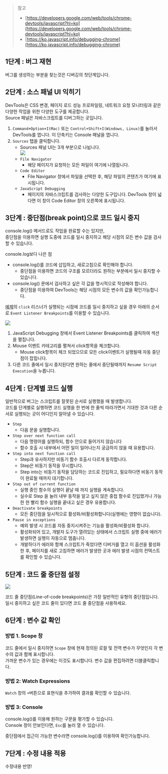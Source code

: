 > 참고
>
> - [https://developers.google.com/web/tools/chrome-devtools/javascript?hl=ko](https://developers.google.com/web/tools/chrome-devtools/javascript?hl=ko)
> - [https://ko.javascript.info/debugging-chrome](https://ko.javascript.info/debugging-chrome)

## 1단계 : 버그 재현

버그를 생성하는 부분을 찾는것은 디버깅의 첫단계입니다.

## 2단계 : 소스 패널 UI 익히기

DevTools은 CSS 변경, 페이지 로드 성능 프로파일링, 네트워크 요청 모니터링과 같은 다양한 작업을 위한 다양한 도구를 제공합니다.<br />
Source 패널은 자바스크립트를 디버그하는 곳입니다.

1. `Command+Option+I(Mac)` 또는 `Control+Shift+I(Windows, Linux)`를 눌러서 DevTools를 엽니다. 이 단축키는 Console 패널을 엽니다.
1. `Sources` 탭을 클릭합니다.
   - Sources 패널 UI는 3개 부분으로 나뉩니다.<br />
     <img src="/assets/images/chrome-devtools-js-get-started/sources-annotated.png?hl=ko" style="max-width: 500px">
   - `File Navigator`
     - 해당 페이지가 요청하는 모든 파일이 여기에 나열됩니다.
   - `Code Editor`
     - File Navigator 창에서 파일을 선택한 후, 해당 파일의 콘텐츠가 여기에 표시됩니다.
   - `JavaScript Debugging`
     - 페이지의 자바스크립트를 검사하는 다양한 도구입니다. DevTools 창이 넓다면 이 창이 Code Editor 창의 오른쪽에 표시됩니다.

## 3단계 : 중단점(break point)으로 코드 일시 중지

console.log() 메서드로도 작업을 완료할 수는 있지만,<br />
중단점을 이용하면 실행 도중에 코드를 일시 중지하고 해당 시점의 모든 변수 값을 검사할 수 있습니다.

console.log보다 나은 점

- console.log()를 코드에 삽입하고, 새로고침으로 확인해야 합니다.
  - 중단점을 이용하면 코드의 구조를 모르더라도 원하는 부분에서 일시 중지할 수 있습니다.
- console.log() 문에서 검사하고 싶은 각 값을 명시적으로 작성해야 합니다.
  - 중단점을 이용하여 DevTools는 해당 시점의 모든 변수의 값을 확인가능합니다.

[예제](https://googlechrome.github.io/devtools-samples/debug-js/get-started)의 `click` 리스너가 실행되는 시점에 코드를 일시 중지하고 싶을 경우 아래의 순서로 `Event Listener Breakpoints`를 이용할 수 있습니다.

<img src="/assets/images/chrome-devtools-js-get-started/get-started-click-breakpoint.png?hl=ko" style="max-width:800px;" />

1. JavaScript Debugging 창에서 Event Listener Breakpoints를 클릭하여 섹션을 펼칩니다.
1. Mouse 이벤트 카테고리를 펼쳐서 click항목을 체크합니다.
   - Mouse click항목이 체크 되었으므로 모든 click이벤트가 실행될때 자동 중단점이 잡힙니다.
1. 다른 코드 줄에서 일시 중지된다면 원하는 줄에서 중단될때까지 `Resume Script Execution`을 누릅니다.

## 4단계 : 단계별 코드 실행

일반적으로 버그는 스크립트를 잘못된 순서로 실행했을 때 발생합니다.<br />
코드를 단계별로 실행하면 코드 실행을 한 번에 한 줄씩 따라가면서 기대한 것과 다른 순서로 실행되는 곳이 어디인지 알아낼 수 있습니다.

- `Step`
  - 다음 문을 실행합니다.
- `Step over next function call`
  - 다음 명령어를 실행하되, 함수 안으로 들어가지 않습니다
  - 함수 호출 시 내부에서 어떤 일이 일어나는지 궁금하지 않을 때 유용합니다.
- `Step into next function call`
  - Step과 유사하지만 비동기 함수 호출시 다르게 동작합니다.
  - Step은 비동기 동작을 무시합니다.
  - Step into는 비동기 동작을 담당하는 코드로 진입하고, 필요하다면 비동기 동작이 완료될 때까지 대기합니다.
- `Step out of current function`
  - 실행 중인 함수의 실행이 끝날 때 까지 실행을 계속합니다.
  - 실수로 Step 을 눌러 내부 동작을 알고 싶지 않은 중첩 함수로 진입했거나 가능한 한 빨리 함수 실행을 끝내고 싶은 경우 유용합니다.
- `Deactivate breakpoints`
  - 모든 중단점을 일시적으로 활성화/비활성화합니다(실행에는 영향이 없습니다).
- `Pause in exceptions`
  - 예외 발생 시 코드를 자동 중지시켜주는 기능을 활성화/비활성화 합니다.
  - 활성화되어 있고, 개발자 도구가 열려있는 상태에서 스크립트 실행 중에 에러가 발생하면 실행이 자동으로 멈춥니다.
  - 개발하다가 에러와 함께 스크립트가 죽었다면 디버거를 열고 이 옵션을 활성화한 후, 페이지를 새로 고침하면 에러가 발생한 곳과 에러 발생 시점의 컨텍스트를 확인할 수 있습니다.

## 5단계 : 코드 줄 중단점 설정

<img src="/assets/images/chrome-devtools-js-get-started/line-of-code-breakpoint.png?hl=ko" style="max-width: 800px;">

코드 줄 중단점(Line-of-code breakpoints)은 가장 일반적인 유형의 중단점입니다.<br />
일시 중지하고 싶은 코드 줄이 있다면 코드 줄 중단점을 사용하세요.

## 6단계 : 변수 값 확인

### 방법 1. Scope 창

코드 줄에서 일시 중지하면 `Scope` 창에 현재 정의된 로컬 및 전역 변수가 무엇인지 각 변수의 값과 함께 표시합니다.<br />
가까운 변수가 있는 경우에는 이것도 표시합니다. 변수 값을 편집하려면 더블클릭합니다.

### 방법 2: Watch Expressions

`Watch` 창의 `+`버튼으로 표현식을 추가하여 결과를 확인할 수 있습니다.

### 방법 3: Console

console.log()를 이용해 원하는 구문을 평가할 수 있습니다.<br />
Console 창이 안보인다면, `Esc`를 눌러 열 수 있습니다.<br />

중단점에서 접근이 가능한 변수라면 console.log()를 이용하여 확인가능합니다.

## 7단계 : 수정 내용 적용

수정내용 반영!
